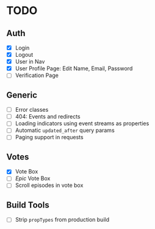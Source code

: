 # TODO

## Auth

- [x] Login
- [x] Logout
- [x] User in Nav
- [x] User Profile Page: Edit Name, Email, Password
- [ ] Verification Page

## Generic

- [ ] Error classes
- [ ] 404: Events and redirects
- [ ] Loading indicators using event streams as properties
- [ ] Automatic `updated_after` query params
- [ ] Paging support in requests

## Votes

- [x] Vote Box
- [ ] _Epic_ Vote Box
- [ ] Scroll episodes in vote box

## Build Tools

- [ ] Strip `propTypes` from production build
